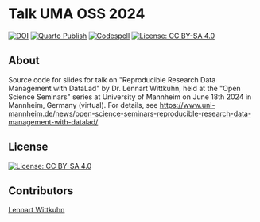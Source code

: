 # Talk UMA OSS 2024

[![DOI](https://zenodo.org/badge/DOI/10.5281/zenodo.10844705.svg)](https://doi.org/10.5281/zenodo.10844705)
[![Quarto Publish](https://github.com/lnnrtwttkhn/talk-uma-oss-2024/actions/workflows/publish.yml/badge.svg)](https://github.com/lnnrtwttkhn/talk-uma-oss-2024/actions/workflows/publish.yml)
[![Codespell](https://github.com/lnnrtwttkhn/talk-uma-oss-2024/actions/workflows/codespell.yml/badge.svg)](https://github.com/lnnrtwttkhn/talk-uma-oss-2024/actions/workflows/codespell.yml)
[![License: CC BY-SA 4.0](https://img.shields.io/badge/License-CC_BY_SA_4.0-lightgrey.svg)](https://creativecommons.org/licenses/by-sa/4.0/)

## About

Source code for slides for talk on "Reproducible Research Data Management with DataLad" by Dr. Lennart Wittkuhn, held at the "Open Science Seminars" series at University of Mannheim on June 18th 2024 in Mannheim, Germany (virtual).
For details, see <https://www.uni-mannheim.de/news/open-science-seminars-reproducible-research-data-management-with-datalad/>

## License

[![License: CC BY-SA 4.0](https://img.shields.io/badge/License-CC_BY_SA_4.0-lightgrey.svg)](https://creativecommons.org/licenses/by-sa/4.0/)

## Contributors

[Lennart Wittkuhn](mailto:lennart.wittkuhn@uni-hamburg.de)
